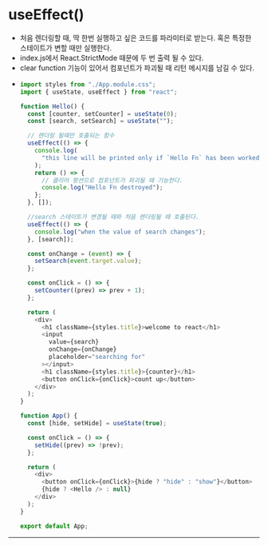 # useEffect()

- 처음 렌더링할 때, 딱 한번 실행하고 싶은 코드를 파라미터로 받는다. 혹은 특정한 스테이트가 변할 때만 실행한다.
- index.js에서 React.StrictMode 때문에 두 번 출력 될 수 있다.
- clear function 기능이 있어서 컴포넌트가 파괴될 때 리턴 메시지를 남길 수 있다.
- ```javascript
  import styles from "./App.module.css";
  import { useState, useEffect } from "react";

  function Hello() {
    const [counter, setCounter] = useState(0);
    const [search, setSearch] = useState("");

    // 렌더링 될때만 호출되는 함수
    useEffect(() => {
      console.log(
        "this line will be printed only if `Hello Fn` has been worked"
      );
      return () => {
        // 클리어 펑션으로 컴포넌트가 파괴될 때 기능한다.
        console.log("Hello Fn destroyed");
      };
    }, []);

    //search 스테이트가 변경될 때와 처음 렌더링될 때 호출된다.
    useEffect(() => {
      console.log("when the value of search changes");
    }, [search]);

    const onChange = (event) => {
      setSearch(event.target.value);
    };

    const onClick = () => {
      setCounter((prev) => prev + 1);
    };

    return (
      <div>
        <h1 className={styles.title}>welcome to react</h1>
        <input
          value={search}
          onChange={onChange}
          placeholder="searching for"
        ></input>
        <h1 className={styles.title}>{counter}</h1>
        <button onClick={onClick}>count up</button>
      </div>
    );
  }

  function App() {
    const [hide, setHide] = useState(true);

    const onClick = () => {
      setHide((prev) => !prev);
    };

    return (
      <div>
        <button onClick={onClick}>{hide ? "hide" : "show"}</button>
        {hide ? <Hello /> : null}
      </div>
    );
  }

  export default App;
  ```

---
